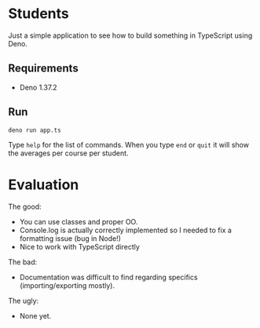 # Students

Just a simple application to see how to build something in TypeScript using Deno.

## Requirements

* Deno 1.37.2

## Run

```
deno run app.ts
```

Type `help` for the list of commands.
When you type `end` or `quit` it will show the averages per course per student.

# Evaluation

The good:

  * You can use classes and proper OO.
  * Console.log is actually correctly implemented so I needed to fix a formatting issue (bug in Node!)
  * Nice to work with TypeScript directly

The bad:

  * Documentation was difficult to find regarding specifics (importing/exporting mostly).

The ugly:

  * None yet.
